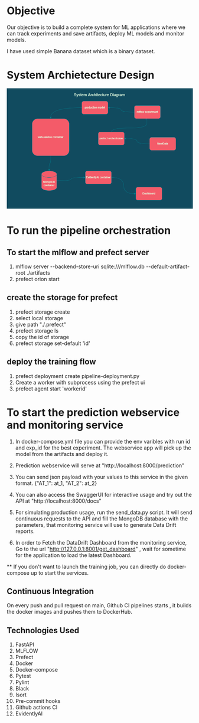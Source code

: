 # Objective
Our objective is to build a complete system for ML applications where we can track experiments and save artifacts, deploy ML models and monitor models.

I have used simple Banana dataset which is a binary dataset.


# System Archietecture Design

![plot](./system-arch.drawio.png)



# To run the pipeline orchestration

## To start the mlflow and prefect server
1. mlflow server --backend-store-uri sqlite:///mlflow.db --default-artifact-root ./artifacts
2. prefect orion start

## create the storage for prefect
1. prefect storage create
2. select local storage
3. give path "./.prefect"
4. prefect storage ls
5. copy the id of storage
6. prefect storage set-default 'id'

## deploy the training flow
1. prefect deployment create pipeline-deployment.py
2. Create a worker with subprocess using the prefect ui
3. prefect agent start 'workerid'


# To start the prediction webservice and monitoring service
1. In docker-compose.yml file you can provide the env varibles with run id and exp_id for the best experiment.
The webservice app will pick up the model from the artifacts and deploy it.

2. Prediction webservice will serve at "http://localhost:8000/prediction"
3. You can send json payload with your values to this service in the given format.
    {"AT_1": at_1, "AT_2": at_2}
4. You can also access the SwaggerUI for interactive usage and try out the API at "http://localhost:8000/docs"

5. For simulating production usage, run the send_data.py script. It will send continuous requests to the API and fill the MongoDB database with the parameters, that monitoring service will use to generate Data Drift reports.

6. In order to Fetch the DataDrift Dashboard from the monitoring service, Go to the url "http://127.0.0.1:8001/get_dashboard" , wait for sometime for the application to load the latest Dashboard.


** If you don't want to launch the training job, you can directly do docker-compose up to start the services.

## Continuous Integration
On every push and pull request on main, Github CI pipelines starts , it builds the docker images and pushes them to DockerHub.

## Technologies Used

1. FastAPI
2. MLFLOW
3. Prefect
4. Docker
5. Docker-compose
6. Pytest
7. Pylint
8. Black
9. Isort
10. Pre-commit hooks
11. Github actions CI
12. EvidentlyAI
